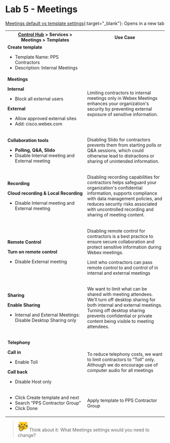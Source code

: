 # Lab 5 - Meetings

[Meetings default vs template settings](template_assets/MeetingsSetting.pdf){:target="_blank"}: Opens in a new tab<br>
<table>
    <tbody>
    <tr>
    <th style="width: 50%;"><a href="http://admin.webex.com/" target="_blank">Control Hub</a> &gt; Services &gt; Meetings &gt; Templates</th>
    <th style="width: 50%;">Use Case</th>
    </tr>
    <tr>
    <td>
    <strong>Create template</strong><ul><li>Template Name: PPS Contractors</li><li>Description: Internal Meetings
    </li>
    </ul>
    </td>
    <td>
    </td>
    </tr>
    <tr><td style="width: 50%;"<p><strong>Meetings</strong></p><p><strong>Internal</strong></p><ul><li>Block all external users</li></ul><p><strong>External</strong></p><ul><li>Allow approved external sites</li><li>Add: cisco.webex.com</li></ul></td><td style="width:50%;">Limiting contractors to internal meetings only in Webex Meetings enhances your organization's security by preventing external exposure of sensitive information.</td></tr><tr><td><p><strong>Collaboration tools</strong></p><ul><li><strong>Polling, Q&amp;A, Slido</strong></li><li>Disable Internal meeting and External meeting</li></ul></td><td><p>Disabling Slido for contractors prevents them from starting polls or Q&amp;A sessions, which could otherwise lead to distractions or sharing of unintended information.</p></td></tr><tr><td><p><strong>Recording</strong></p><p><strong>Cloud recording &amp; Local Recording</strong></p><ul><li>Disable Internal meeting and External meeting</li></ul></td><td><p>Disabling recording capabilities for contractors helps safeguard your organization's confidential information, supports compliance with data management policies, and reduces security risks associated with uncontrolled recording and sharing of meeting content.</p></td></tr><tr><td><p><strong>Remote Control</strong></p><p><strong>Turn on remote control</strong></p><ul><li>Disable External meeting</li></ul></td><td><p>Disabling remote control for contractors is a best practice to ensure secure collaboration and protect sensitive information during Webex meetings.</p><p>Limit who contractors can pass remote control to and control of in internal and external meetings</p></td></tr><tr><td><p><strong>Sharing</strong></p><p><strong>Enable Sharing</strong></p><ul><li>Internal and External Meetings: Disable Desktop Sharing only</li></ul></td><td><p>We want to limit what can be shared with meeting attendees. We’ll turn off desktop sharing for both internal and external meetings. Turning off desktop sharing prevents confidential or private content being visible to meeting attendees.</p></td></tr><tr><td><p><strong>Telephony</strong></p><p><strong>Call in</strong></p><ul><li>Enable Toll</li></ul><p><strong>Call back</strong></p><ul><li>Disable Host only</li></ul></td><td><p>To reduce telephony costs, we want to limit contractors to “Toll” only. Although we do encourage use of computer audio for all meetings</p></td></tr><tr><td><ul><li>Click Create template and next</li><li>Search “PPS Contractor Group”</li><li>Click Done</li></ul></td><td><p>Apply template to PPS Contractor Group</p></td></tr></tbody></table>

>![Think about it](template_assets/thinkingcat.png) Think about it: What Meetings settings would you need to change?
